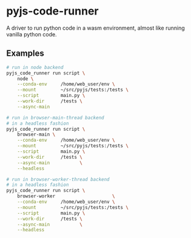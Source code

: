 # pyjs-code-runner

A driver to run python code in a wasm environment, almost like running vanilla python code.


## Examples



```bash
# run in node backend
pyjs_code_runner run script \
    node \
    --conda-env     /home/web_user/env \
    --mount         ~/src/pyjs/tests:/tests \
    --script        main.py \
    --work-dir      /tests \
    --async-main           

```


```bash
# run in browser-main-thread backend 
# in a headless fashion
pyjs_code_runner run script \
    browser-main \
    --conda-env     /home/web_user/env \
    --mount         ~/src/pyjs/tests:/tests \
    --script        main.py \
    --work-dir      /tests \
    --async-main           \
    --headless 

```


```bash
# run in browser-worker-thread backend 
# in a headless fashion
pyjs_code_runner run script \
    browser-worker                     \
    --conda-env     /home/web_user/env \
    --mount         ~/src/pyjs/tests:/tests \
    --script        main.py \
    --work-dir      /tests \
    --async-main           \
    --headless          

```
